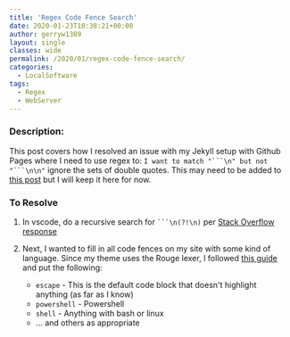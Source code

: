```yaml
---
title: 'Regex Code Fence Search'
date: 2020-01-23T10:38:21+00:00
author: gerryw1389
layout: single
classes: wide
permalink: /2020/01/regex-code-fence-search/
categories:
  - LocalSoftware
tags:
  - Regex
  - WebServer
---
```

<!--more-->

### Description:

This post covers how I resolved an issue with my Jekyll setup with Github Pages where I need to use regex to: `I want to match "```\n" but not "```\n\n"` ignore the sets of double quotes. This may need to be added to [this post](https://automationadmin.com/2019/08/wordpress-to-jekyll-changes/) but I will keep it here for now.

### To Resolve

1. In vscode, do a recursive search for ` ```\n(?!\n) ` per [Stack Overflow response](https://stackoverflow.com/questions/31201690/find-word-not-followed-by-a-certain-character)

2. Next, I wanted to fill in all code fences on my site with some kind of language. Since my theme uses the Rouge lexer, I followed [this guide](https://github.com/rouge-ruby/rouge/wiki/List-of-supported-languages-and-lexers) and put the following:

   - `escape` - This is the default code block that doesn't highlight anything (as far as I know)
   - `powershell` - Powershell
   - `shell` - Anything with bash or linux
   - ... and others as appropriate


